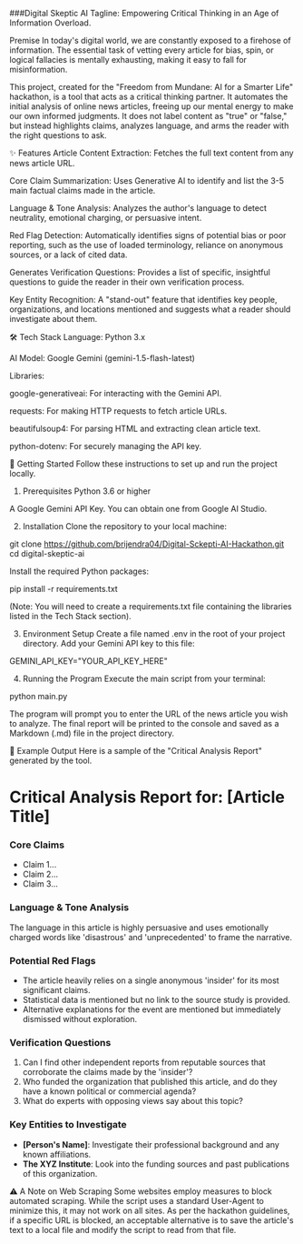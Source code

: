 ###Digital Skeptic AI
Tagline: Empowering Critical Thinking in an Age of Information Overload.

Premise
In today's digital world, we are constantly exposed to a firehose of information. The essential task of vetting every article for bias, spin, or logical fallacies is mentally exhausting, making it easy to fall for misinformation.

This project, created for the "Freedom from Mundane: AI for a Smarter Life" hackathon, is a tool that acts as a critical thinking partner. It automates the initial analysis of online news articles, freeing up our mental energy to make our own informed judgments. It does not label content as "true" or "false," but instead highlights claims, analyzes language, and arms the reader with the right questions to ask.

✨ Features
Article Content Extraction: Fetches the full text content from any news article URL.

Core Claim Summarization: Uses Generative AI to identify and list the 3-5 main factual claims made in the article.

Language & Tone Analysis: Analyzes the author's language to detect neutrality, emotional charging, or persuasive intent.

Red Flag Detection: Automatically identifies signs of potential bias or poor reporting, such as the use of loaded terminology, reliance on anonymous sources, or a lack of cited data.

Generates Verification Questions: Provides a list of specific, insightful questions to guide the reader in their own verification process.

Key Entity Recognition: A "stand-out" feature that identifies key people, organizations, and locations mentioned and suggests what a reader should investigate about them.

🛠️ Tech Stack
Language: Python 3.x

AI Model: Google Gemini (gemini-1.5-flash-latest)

Libraries:

google-generativeai: For interacting with the Gemini API.

requests: For making HTTP requests to fetch article URLs.

beautifulsoup4: For parsing HTML and extracting clean article text.

python-dotenv: For securely managing the API key.

🚀 Getting Started
Follow these instructions to set up and run the project locally.

1. Prerequisites
Python 3.6 or higher

A Google Gemini API Key. You can obtain one from Google AI Studio.

2. Installation
Clone the repository to your local machine:

git clone https://github.com/brijendra04/Digital-Sckepti-AI-Hackathon.git
cd digital-skeptic-ai

Install the required Python packages:

pip install -r requirements.txt

(Note: You will need to create a requirements.txt file containing the libraries listed in the Tech Stack section).

3. Environment Setup
Create a file named .env in the root of your project directory. Add your Gemini API key to this file:

GEMINI_API_KEY="YOUR_API_KEY_HERE"

4. Running the Program
Execute the main script from your terminal:

python main.py

The program will prompt you to enter the URL of the news article you wish to analyze. The final report will be printed to the console and saved as a Markdown (.md) file in the project directory.

📝 Example Output
Here is a sample of the "Critical Analysis Report" generated by the tool.

# Critical Analysis Report for: [Article Title]

### Core Claims
* Claim 1...
* Claim 2...
* Claim 3...

### Language & Tone Analysis
The language in this article is highly persuasive and uses emotionally charged words like 'disastrous' and 'unprecedented' to frame the narrative.

### Potential Red Flags
* The article heavily relies on a single anonymous 'insider' for its most significant claims.
* Statistical data is mentioned but no link to the source study is provided.
* Alternative explanations for the event are mentioned but immediately dismissed without exploration.

### Verification Questions
1.  Can I find other independent reports from reputable sources that corroborate the claims made by the 'insider'?
2.  Who funded the organization that published this article, and do they have a known political or commercial agenda?
3.  What do experts with opposing views say about this topic?

### Key Entities to Investigate
* **[Person's Name]**: Investigate their professional background and any known affiliations.
* **The XYZ Institute**: Look into the funding sources and past publications of this organization.

⚠️ A Note on Web Scraping
Some websites employ measures to block automated scraping. While the script uses a standard User-Agent to minimize this, it may not work on all sites. As per the hackathon guidelines, if a specific URL is blocked, an acceptable alternative is to save the article's text to a local file and modify the script to read from that file.